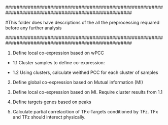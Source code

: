 #####################################################################################################

#This folder does have descriptions of the all the preprocessing requared before any further analysis

#####################################################################################################

1. Define local co-expression based on wPCC

- 1.1 Cluster samples to define co-expression: 

- 1.2 Using clusters, calculate weithed PCC for each cluster of samples

2. Define global co-expression based on Mutual information (MI)

3. Define local co-expression based on MI. Require cluster results from 1.1

4. Define targets genes based on peaks

5. Calculate partial correlacition of TFx-Targets conditioned by TFz. TFx and TFz should interect physically.

